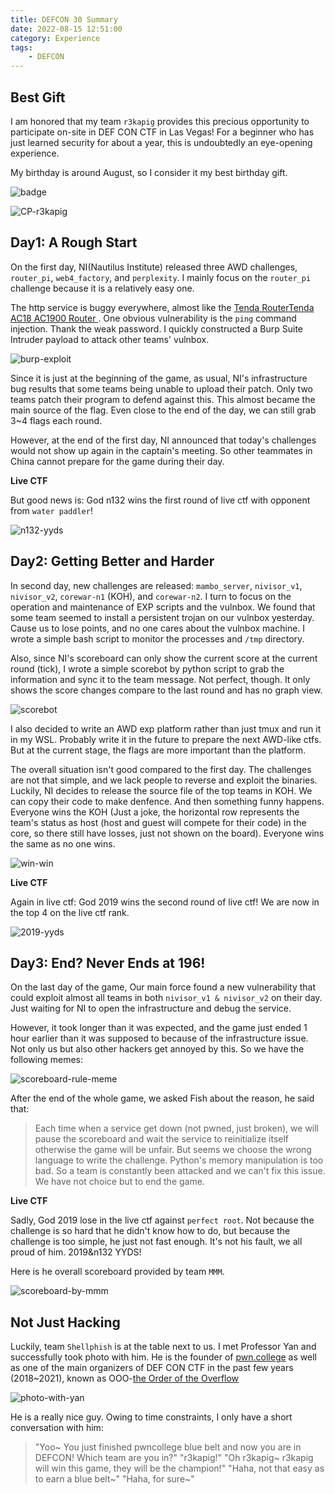 ```yaml
---
title: DEFCON 30 Summary
date: 2022-08-15 12:51:00
category: Experience
tags:
    - DEFCON
---
```


## Best Gift

I am honored that my team `r3kapig` provides this precious opportunity to participate on-site in DEF CON CTF in Las Vegas! For a beginner who has just learned security for about a year, this is undoubtedly an eye-opening experience. 

My birthday is around August, so I consider it my best birthday gift.  

![badge](assets/badge.jpg)

![CP-r3kapig](assets/CP-r3kapig.jpg)

## Day1: A Rough Start

On the first day, NI(Nautilus Institute) released three AWD challenges, `router_pi`, `web4_factory`, and  `perplexity`. I mainly focus on the `router_pi` challenge because it is a relatively easy one. 

The http service is buggy everywhere, almost like the [Tenda RouterTenda AC18 AC1900 Router
](https://thomasonzhao.cn/2022/08/05/Tenda-AC18-AC1900-Router/). One obvious vulnerability is the `ping` command injection. Thank the weak password. I quickly constructed a Burp Suite Intruder payload to attack other teams' vulnbox. 

![burp-exploit](assets/burp-exploit.jpg)

Since it is just at the beginning of the game, as usual, NI's infrastructure bug results that some teams being unable to upload their patch. Only two teams patch their program to defend against this. This almost became the main source of the flag. Even close to the end of the day, we can still grab 3~4 flags each round.  

However, at the end of the first day, NI announced that today's challenges would not show up again in the captain's meeting. So other teammates in China cannot prepare for the game during their day. 

**Live CTF**

But good news is: God n132 wins the first round of live ctf with opponent from `water paddler`!

![n132-yyds](assets/n132-yyds.jpg)

## Day2: Getting Better and Harder

In second day, new challenges are released: `mambo_server`, `nivisor_v1`, `nivisor_v2`, `corewar-n1` (KOH), and `corewar-n2`. I turn to focus on the operation and maintenance of EXP scripts and the vulnbox. We found that some team seemed to install a persistent trojan on our vulnbox yesterday. Cause us to lose points, and no one cares about the vulnbox machine. I wrote a simple bash script to monitor the processes and `/tmp` directory. 

Also, since NI's scoreboard can only show the current score at the current round (tick), I wrote a simple scorebot by python script to grab the information and sync it to the team message. Not perfect, though. It only shows the score changes compare to the last round and has no graph view. 

![scorebot](assets/scorebot.png)

I also decided to write an AWD exp platform rather than just tmux and run it in my WSL. Probably write it in the future to prepare the next AWD-like ctfs. But at the current stage, the flags are more important than the platform. 

The overall situation isn't good compared to the first day. The challenges are not that simple, and we lack people to reverse and exploit the binaries. Luckily, NI decides to release the source file of the top teams in KOH. We can copy their code to make denfence. And then something funny happens. Everyone wins the KOH (Just a joke, the horizontal row represents the team's status as host (host and guest will compete for their code) in the core, so there still have losses, just not shown on the board). Everyone wins the same as no one wins. 

![win-win](assets/win-win.jpg)

**Live CTF**

Again in live ctf: God 2019 wins the second round of live ctf! We are now in the top 4 on the live ctf rank. 

![2019-yyds](assets/2019-yyds.jpg)

## Day3: End? Never Ends at 196!

On the last day of the game, Our main force found a new vulnerability that could exploit almost all teams in both `nivisor_v1 & nivisor_v2` on their day. Just waiting for NI to open the infrastructure and debug the service. 

However, it took longer than it was expected, and the game just ended 1 hour earlier than it was supposed to because of the infrastructure issue. Not only us but also other hackers get annoyed by this. So we have the following memes:

![scoreboard-rule-meme](assets/scoreboard-rules.png)

After the end of the whole game, we asked Fish about the reason, he said that:
> Each time when a service get down (not pwned, just broken), we will pause the scoreboard and wait the service to reinitialize itself otherwise the game will be unfair. But seems we choose the wrong language to write the challenge. Python's memory manipulation is too bad. So a team is constantly been attacked and we can't fix this issue. We have not choice but to end the game.

**Live CTF**

Sadly, God 2019 lose in the live ctf against `perfect root`. Not because the challenge is so hard that he didn't know how to do, but because the challenge is too simple, he just not fast enough. It's not his fault, we all proud of him. 2019&n132 YYDS!

Here is he overall scoreboard provided by team `MMM`.

![scoreboard-by-mmm](assets/scoreboard-by-mmm.png)

##  Not Just Hacking

Luckily, team `Shellphish` is at the table next to us. I met Professor Yan and successfully took photo with him. He is the founder of [pwn.college](https://pwn.college/) as well as one of the main organizers of DEF CON CTF in the past few years (2018~2021), known as OOO-[the Order of the Overflow](https://oooverflow.io/)

![photo-with-yan](assets/photo-with-yan.jpg)

He is a really nice guy. Owing to time constraints, I only have a short conversation with him:

> "Yoo\~ You just finished pwncollege blue belt and now you are in DEFCON! Which team are you in?"
> "r3kapig!"
> "Oh r3kapig\~ r3kapig will win this game, they will be the champion!"
> "Haha, not that easy as to earn a blue belt\~"
> "Haha, for sure\~"

